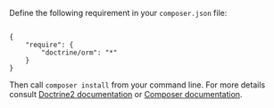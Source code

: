 Define the following requirement in your `composer.json` file:

~~~

{
    "require": {
        "doctrine/orm": "*"
    }
}

~~~

Then call `composer install` from your command line. For more details consult [Doctrine2 documentation](http://doctrine-orm.readthedocs.org/en/latest/reference/configuration.html#installation-and-configuration) or [Composer documentation](https://getcomposer.org/doc/00-intro.md).
